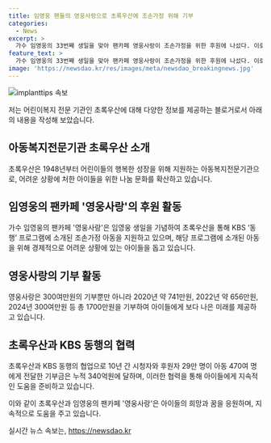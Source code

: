 ```yaml
---
title: 임영웅 팬들의 영웅사랑으로 초록우산에 조손가정 위해 기부
categories:
  - News
excerpt: >
  가수 임영웅의 33번째 생일을 맞아 팬카페 영웅사랑이 조손가정을 위한 후원에 나섰다. 이로써 300여 만원을 기부했으며, 지난 6년간 1700만원을 기부한 초록우산은 이번 기부금이 십시일반 모금으로 이루어졌음을 밝혔다. 초록우산은 2015년부터 KBS 동행과 협력하여 어려운 상황에 있는 아이들을 위한 나눔 문화를 확산해 나가고 있으며, 누적 340억원의 기부금을 전달했다. 초록우산은 아동복지전문기관으로 어린이들의 행복한 성장을 위해 지원하고 있다.
feature_text: >
  가수 임영웅의 33번째 생일을 맞아 팬카페 영웅사랑이 조손가정을 위한 후원에 나섰다. 이로써 300여 만원을 기부했으며, 지난 6년간 1700만원을 기부한 초록우산은 이번 기부금이 십시일반 모금으로 이루어졌음을 밝혔다. 초록우산은 2015년부터 KBS 동행과 협력하여 어려운 상황에 있는 아이들을 위한 나눔 문화를 확산해 나가고 있으며, 누적 340억원의 기부금을 전달했다. 초록우산은 아동복지전문기관으로 어린이들의 행복한 성장을 위해 지원하고 있다.
image: 'https://newsdao.kr/res/images/meta/newsdao_breakingnews.jpg'
---
```


<p><img src="https://newsdao.kr/res/images/meta/newsdao_breakingnews.jpg" alt="implanttips 속보" /></p>

<p>저는 어린이복지 전문 기관인 초록우산에 대해 다양한 정보를 제공하는 블로거로서 아래의 내용을 작성해 보았습니다.</p>

<h2 data-ke-size="size26">아동복지전문기관 초록우산 소개</h2>

<p data-ke-size="size16">초록우산은 1948년부터 어린이들의 행복한 성장을 위해 지원하는 아동복지전문기관으로, 어려운 상황에 처한 아이들을 위한 나눔 문화를 확산하고 있습니다.</p>

<h2 data-ke-size="size26">임영웅의 팬카페 '영웅사랑'의 후원 활동</h2>

<p data-ke-size="size16">가수 임영웅의 팬카페 '영웅사랑'은 임영웅 생일을 기념하여 초록우산을 통해 KBS ‘동행’ 프로그램에 소개된 조손가정 아동을 지원하고 있으며, 해당 프로그램에 소개된 아동을 위해 경제적으로 어려운 상황에 있는 아이들을 돕고 있습니다.</p>

<h2 data-ke-size="size26">영웅사랑의 기부 활동</h2>

<p data-ke-size="size16">영웅사랑은 300여만원의 기부뿐만 아니라 2020년 약 741만원, 2022년 약 656만원, 2024년 300여만원 등 총 1700만원을 기부하여 아이들에게 보다 나은 미래를 제공하고 있습니다.</p>

<h2 data-ke-size="size26">초록우산과 KBS 동행의 협력</h2>

<p data-ke-size="size16">초록우산과 KBS 동행의 협업으로 10년 간 시청자와 후원자 29만 명이 아동 470여 명에게 전달한 기부금은 누적 340억원에 달하며, 이러한 협력을 통해 아이들에게 지속적인 도움을 준비하고 있습니다.</p>

<p>이와 같이 초록우산과 임영웅의 팬카페 '영웅사랑'은 아이들의 희망과 꿈을 응원하며, 지속적으로 도움을 주고 있습니다.</p>
실시간 뉴스 속보는, <a href="https://newsdao.kr" rel="dofollow">https://newsdao.kr</a>


